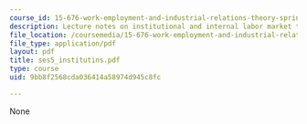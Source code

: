 ```yaml
---
course_id: 15-676-work-employment-and-industrial-relations-theory-spring-2008
description: Lecture notes on institutional and internal labor market theory.
file_location: /coursemedia/15-676-work-employment-and-industrial-relations-theory-spring-2008/9bb8f2568cda036414a58974d945c8fc_ses5_institutins.pdf
file_type: application/pdf
layout: pdf
title: ses5_institutins.pdf
type: course
uid: 9bb8f2568cda036414a58974d945c8fc

---
```

None